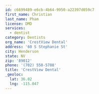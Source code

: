 ```yaml
---
id: c6699489-e6cb-4b64-9950-a22397d059c7
first_name: Christian
last_name: Pham
license: DMD
services:
  - dentist
category: Dentists
org_name: 'CrestView Dental'
address: '60 S Stephanie St'
city: Henderson
state: NV
zip: '89012'
phone: '(702) 558-5788'
title: 'CrestView Dental'
_geoloc:
  lat: 36.02
  lng: -115.047
---
```

